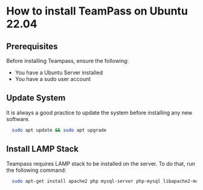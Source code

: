 # How to install TeamPass on Ubuntu 22.04

## Prerequisites

Before installing Teampass, ensure the following:
  - You have a Ubuntu Server installed
  - You have a sudo user account

## Update System
    
It is always a good practice to update the system before installing any new software.

```bash
  sudo apt update && sudo apt upgrade
```
## Install LAMP Stack

Teampass requires LAMP stack to be installed on the server. To do that, run the following command:

```bash
  sudo apt-get install apache2 php mysql-server php-mysql libapache2-mod-php php-xml php-mbstring
```
